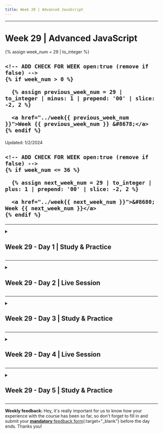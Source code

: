 ```yaml
---
title: Week 29 | Advanced JavaScript
---
```


<hr class="mb-0">

<h1 id="{{ Week 29-Advanced JavaScript | slugify }}">
  <span class="week-prefix">Week 29 |</span> Advanced JavaScript
</h1>

<div class="week-controls">

  {% assign week_num = 29 | to_integer %}

  <h2 class="week-controls__previous_week">

    <!-- ADD CHECK FOR WEEK open:true (remove if false) -->
    {% if week_num > 0 %}

      {% assign previous_week_num = 29 | to_integer | minus: 1 | prepend: '00' | slice: -2, 2 %}

      <a href="../week{{ previous_week_num }}">Week {{ previous_week_num }} &#8678;</a>
    {% endif %}

  </h2>

  <span>Updated: 1/2/2024</span>

  <h2 class="week-controls__next_week">

    <!-- ADD CHECK FOR WEEK open:true (remove if false) -->
    {% if week_num <= 36 %}

      {% assign next_week_num = 29 | to_integer | plus: 1 | prepend: '00' | slice: -2, 2 %}

      <a href="../week{{ next_week_num }}">&#8680; Week {{ next_week_num }}</a>
    {% endif %}

  </h2>

</div>

---

<!-- Week 29 - Day 1 | Study & Practice -->
<details markdown="1">
  <summary>
    <h2>
      <span class="summary-day">Week 29 - Day 1</span> | Study & Practice</h2>
  </summary>

### Schedule

  - **Study & Practice**
  - **Work on Project (Group/Personal)**

<!-- Study Plan -->

<!-- Summary -->

<!-- Exercises -->

<!-- Extra Resources -->

<!-- Sources and Attributions -->
  
</details>

<hr class="mt-1">

<!-- Week 29 - Day 2 | Live Session -->
<details markdown="1">
  <summary>
    <h2>
      <span class="summary-day">Week 29 - Day 2</span> | Live Session</h2>
  </summary>

### Schedule

  - **Live Session**
  - **Practice**
  - **Work on Project (Group/Personal)**

<!-- Study Plan -->

<!-- Summary -->

<!-- Exercises -->

<!-- Extra Resources -->

<!-- Sources and Attributions -->
  
</details>

<hr class="mt-1">

<!-- Week 29 - Day 3 | Study & Practice -->
<details markdown="1">
  <summary>
    <h2>
      <span class="summary-day">Week 29 - Day 3</span> | Study & Practice</h2>
  </summary>

### Schedule

  - **Study & Practice**
  - **Work on Project (Group/Personal)**

<!-- Study Plan -->

<!-- Summary -->

<!-- Exercises -->

<!-- Extra Resources -->

<!-- Sources and Attributions -->
  
</details>

<hr class="mt-1">

<!-- Week 29 - Day 4 | Live Session -->
<details markdown="1">
  <summary>
    <h2>
      <span class="summary-day">Week 29 - Day 4</span> | Live Session</h2>
  </summary>

### Schedule

  - **Live Session**
  - **Practice**
  - **Work on Project (Group/Personal)**

<!-- Study Plan -->

<!-- Summary -->

<!-- Exercises -->

<!-- Extra Resources -->

<!-- Sources and Attributions -->
  
</details>

<hr class="mt-1">

<!-- Week 29 - Day 5 | Study & Practice -->
<details markdown="1">
  <summary>
    <h2>
      <span class="summary-day">Week 29 - Day 5</span> | Study & Practice</h2>
  </summary>

### Schedule

  - **Study & Practice**
  - **Work on Project (Group/Personal)**

<!-- Study Plan -->

<!-- Summary -->

<!-- Exercises -->

<!-- Extra Resources -->

<!-- Sources and Attributions -->
  
</details>


<hr class="mt-1">

**Weekly feedback:** Hey, it's really important for us to know how your experience with the course has been so far, so don't forget to fill in and submit your [**mandatory** feedback form](https://forms.gle/S6Zg3bbS2uuwsSZF9){:target="_blank"} before the day ends. Thanks you!

